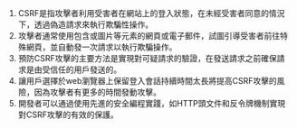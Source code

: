 

1. CSRF是指攻擊者利用受害者在網站上的登入狀態，在未經受害者同意的情況下，透過偽造請求來執行欺騙性操作。
2. 攻擊者通常使用包含或圖片等元素的網頁或電子郵件，試圖引導受害者前往特殊網頁，並自動發一次請求以執行欺騙操作。
3. 預防CSRF攻擊的主要方法是實現對可疑請求的驗證，在發送請求之前確保請求是由受信任的用戶發送的。
4. 讓用戶選擇於web瀏覽器上保留登入會話持續時間太長將提高CSRF攻擊的風險，因為攻擊者有更多的時間發動攻擊。
5. 開發者可以通過使用先進的安全編程實踐，如HTTP頭文件和反令牌機制實現對CSRF攻擊的有效的保護。